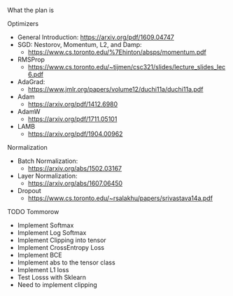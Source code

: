 What the plan is

Optimizers
- General Introduction: https://arxiv.org/pdf/1609.04747
- SGD: Nestorov, Momentum, L2, and Damp: 
    - https://www.cs.toronto.edu/%7Ehinton/absps/momentum.pdf
- RMSProp
    - https://www.cs.toronto.edu/~tijmen/csc321/slides/lecture_slides_lec6.pdf
- AdaGrad:
    - https://www.jmlr.org/papers/volume12/duchi11a/duchi11a.pdf
- Adam
    - https://arxiv.org/pdf/1412.6980
- AdamW
    - https://arxiv.org/pdf/1711.05101
- LAMB
    - https://arxiv.org/pdf/1904.00962


Normalization
- Batch Normalization: 
    - https://arxiv.org/abs/1502.03167
- Layer Normalization:
    - https://arxiv.org/abs/1607.06450
- Dropout
    - https://www.cs.toronto.edu/~rsalakhu/papers/srivastava14a.pdf





TODO Tommorow
- Implement Softmax
- Implement Log Softmax
- Implement Clipping into tensor
- Implement CrossEntropy Loss
- Implement BCE
- Implement abs to the tensor class
- Implement L1 loss
- Test Losss with Sklearn
- Need to implement clipping